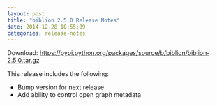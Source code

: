 ```yaml
---
layout: post
title: "biblion 2.5.0 Release Notes"
date: 2014-12-28 18:55:09
categories: release-notes
---
```


Download: <https://pypi.python.org/packages/source/b/biblion/biblion-2.5.0.tar.gz>

This release includes the following:

* Bump version for next release
* Add ability to control open graph metadata
